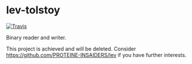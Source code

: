 # lev-tolstoy
[![Travis](https://img.shields.io/travis/PROTEINE-INSAIDERS/lev-tolstoy.svg)](https://travis-ci.org/PROTEINE-INSAIDERS/lev-tolstoy)

Binary reader and writer.

This project is achieved and will be deleted. Consider https://github.com/PROTEINE-INSAIDERS/lev if you have further interests. 
